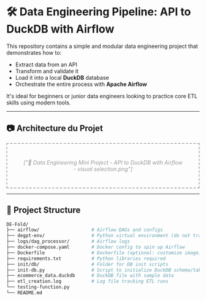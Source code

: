# 🛠️ Data Engineering Pipeline: API to DuckDB with Airflow

This repository contains a simple and modular data engineering project that demonstrates how to:
- Extract data from an API
- Transform and validate it
- Load it into a local **DuckDB** database
- Orchestrate the entire process with **Apache Airflow**

It's ideal for beginners or junior data engineers looking to practice core ETL skills using modern tools.

---

## 📷 Architecture du Projet

<!-- Image représentant l'architecture globale du pipeline -->

<div style="border: 2px dashed #aaa; padding: 40px; text-align: center; color: #999; font-style: italic;">
  ["🚀 Data Engineering Mini Project - API to DuckDB with Airflow - visual selection.png"]
</div>



---

## 📁 Project Structure

```bash
DE-Fold/
├── airflow/                   # Airflow DAGs and configs
├── degpt-env/                 # Python virtual environment (do not track in GitHub)
├── logs/dag_processor/        # Airflow logs
├── docker-compose.yaml        # Docker config to spin up Airflow
├── Dockerfile                 # Dockerfile (optional: customize image)
├── requirements.txt           # Python libraries required
├── init/db/                   # Folder for DB init scripts
├── init-db.py                 # Script to initialize DuckDB schema/tables
├── ecommerce_data.duckdb      # DuckDB file with sample data
├── etl_creation.log           # Log file tracking ETL runs
└── testing-function.py
└── README.md       
